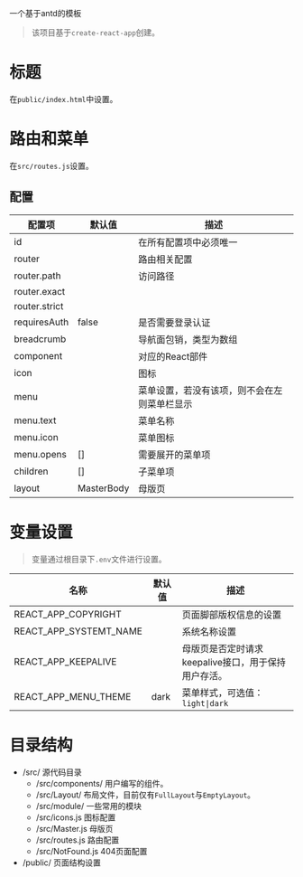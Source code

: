 一个基于antd的模板

> 该项目基于```create-react-app```创建。

# 标题

在```public/index.html```中设置。

# 路由和菜单

在```src/routes.js```设置。

## 配置

|配置项|默认值|描述|
|---|---|---|
|id| |在所有配置项中必须唯一|
|router| |路由相关配置|
|router.path| | 访问路径|
|router.exact| | |
|router.strict| | |
|requiresAuth|false|是否需要登录认证|
|breadcrumb| |导航面包销，类型为数组|
|component| |对应的React部件|
|icon| |图标|
|menu| |菜单设置，若没有该项，则不会在左则菜单栏显示|
|menu.text| |菜单名称|
|menu.icon| |菜单图标|
|menu.opens|[]|需要展开的菜单项|
|children|[]|子菜单项|
|layout|MasterBody|母版页|

# 变量设置

> 变量通过根目录下```.env```文件进行设置。

|名称|默认值|描述|
|---|---|---|
|REACT_APP_COPYRIGHT| |页面脚部版权信息的设置|
|REACT_APP_SYSTEMT_NAME| |系统名称设置|
|REACT_APP_KEEPALIVE| |母版页是否定时请求keepalive接口，用于保持用户存活。|
|REACT_APP_MENU_THEME|dark |菜单样式，可选值：```light\|dark```|

# 目录结构

* /src/ 源代码目录
    * /src/components/ 用户编写的组件。
    * /src/Layout/ 布局文件，目前仅有```FullLayout```与```EmptyLayout```。
    * /src/module/ 一些常用的模块
    * /src/icons.js 图标配置
    * /src/Master.js 母版页
    * /src/routes.js 路由配置
    * /src/NotFound.js 404页面配置
* /public/ 页面结构设置
